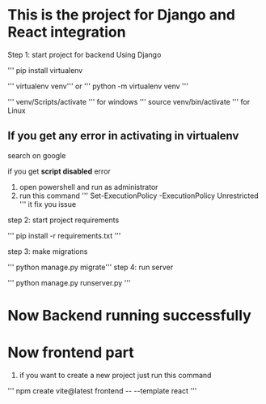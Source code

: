 # This is the project for Django and React integration  

Step 1: start project for backend Using Django

''' pip install virtualenv 

''' virtualenv venv''' or ''' python -m virtualenv venv '''

''' venv/Scripts/activate ''' for windows
''' source venv/bin/activate ''' for Linux

   ## If you get any error in activating in virtualenv
   search on google
   
   if you get  **script disabled** error 

   1. open powershell and run as administrator
   2. run this command 
   '''  Set-ExecutionPolicy -ExecutionPolicy Unrestricted '''
   it fix you issue

step 2: start project requirements

''' pip install -r requirements.txt '''

step 3: make migrations 

''' python manage.py migrate'''
step 4: run server

''' python manage.py runserver.py '''


# Now Backend running successfully

# Now frontend part


1. if you want to create a new project just run this command

''' npm create vite@latest frontend -- --template react '''





